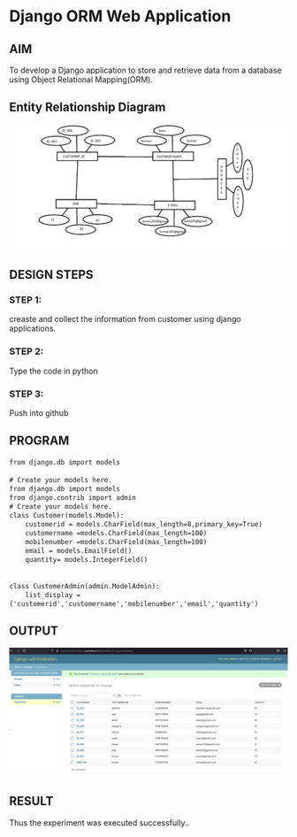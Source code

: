 # Django ORM Web Application

## AIM
To develop a Django application to store and retrieve data from a database using Object Relational Mapping(ORM).

## Entity Relationship Diagram
![no](ormdiagram.png)



## DESIGN STEPS

### STEP 1:
creaste and collect the information from customer using django applications.

### STEP 2:
Type the code in python

### STEP 3:
Push into github


## PROGRAM
```
from django.db import models

# Create your models here. 
from django.db import models
from django.contrib import admin
# Create your models here.
class Customer(models.Model):
    customerid = models.CharField(max_length=8,primary_key=True)
    customername =models.CharField(max_length=100)
    mobilenumber =models.CharField(max_length=100)
    email = models.EmailField()
    quantity= models.IntegerField()
    

class CustomerAdmin(admin.ModelAdmin):
    list_display = ('customerid','customername','mobilenumber','email','quantity')
```

## OUTPUT

![nothing](orm.png)


## RESULT
Thus the experiment was executed successfully..
